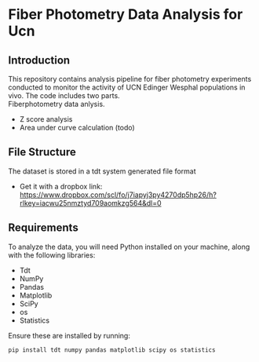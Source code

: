 # Fiber Photometry Data Analysis for Ucn

## Introduction
This repository contains analysis pipeline for fiber photometry experiments conducted to monitor the activity of UCN Edinger Wesphal populations in vivo. 
The code includes two parts.  
 Fiberphotometry data anlysis.
  - Z score analysis
  - Area under curve calculation (todo)

## File Structure
The dataset is stored in a tdt system generated file format
- Get it with a dropbox link: https://www.dropbox.com/scl/fo/j7iapyj3py4270dp5hp26/h?rlkey=iacwu25nmztyd709aomkzg564&dl=0

## Requirements
To analyze the data, you will need Python installed on your machine, along with the following libraries:
- Tdt 
- NumPy
- Pandas
- Matplotlib
- SciPy
- os
- Statistics

Ensure these are installed by running:
```bash
pip install tdt numpy pandas matplotlib scipy os statistics

